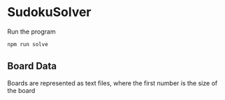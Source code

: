 # SudokuSolver
Run the program
```bash
npm run solve
```

## Board Data
Boards are represented as text files, where the first number is the size of the board